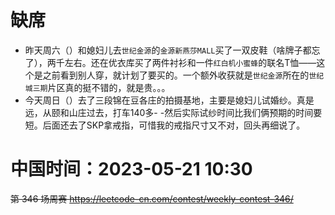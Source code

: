 
# 缺席

- 昨天周六（）和媳妇儿去`世纪金源`的`金源新燕莎MALL`买了一双皮鞋（啥牌子都忘了），两千左右。还在优衣库买了两件衬衫和一件`红白机小蜜蜂`的联名T恤——这个是之前看到别人穿，就计划了要买的。一个额外收获就是`世纪金源`所在的`世纪城三期`片区真的挺不错的，就是贵。。。
- 今天周日（）去了三段锦在豆各庄的拍摄基地，主要是媳妇儿试婚纱。真是远，从颐和山庄过去，打车140多- -然后实际试纱时间比我们俩预期的时间要短。后面还去了SKP拿戒指，可惜我的戒指尺寸又不对，回头再细说了。

# 中国时间：2023-05-21 10:30

~~第 346 场周赛 https://leetcode-cn.com/contest/weekly-contest-346/~~

